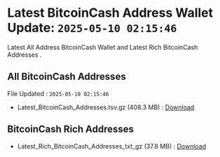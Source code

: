 # Latest BitcoinCash Address Wallet Update: `2025-05-10 02:15:46`

Latest All Address BitcoinCash Wallet and Latest Rich BitcoinCash Addresses .

## All BitcoinCash Addresses

File Updated : `2025-05-10 02:15:46`

- Latest_BitcoinCash_Addresses.tsv.gz (408.3 MB) : [Download](https://github.com/Pymmdrza/Rich-Address-Wallet/releases/tag/BitcoinCash)

## BitcoinCash Rich Addresses

- Latest_Rich_BitcoinCash_Addresses_txt_gz (37.8 MB) : [Download](https://github.com/Pymmdrza/Rich-Address-Wallet/releases/tag/BitcoinCash)
